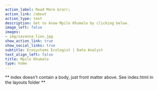 ```yaml
---
action_label: Read More &rarr;
action_link: /about
action_type: text
description: Get to know Mpilo Khumalo by clicking below. 
image_left: false
images:
- img/savanna_lion.jpg
show_action_link: true
show_social_links: true
subtitle: Ecosystems Ecologist | Data Analyst
text_align_left: false
title: Mpilo Khumalo
type: home
---
```


** index doesn't contain a body, just front matter above.
See index.html in the layouts folder **
